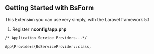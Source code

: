 Getting Started with BsForm
---------------------------

This Extension you can use very simply, with the Laravel framework 5.1

1. Register in<strong>config/app.php</strong>

<code>/* Application Service Providers...*/ </code>

<code>App\Providers\BsServiceProvider::class,</code>
